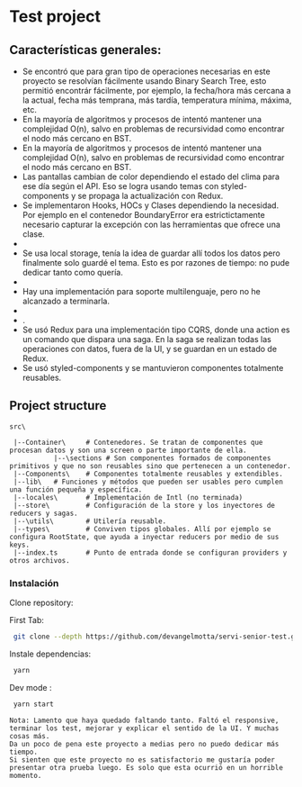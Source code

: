

# Test project


<h2>Características generales:</h2>
<ul>
    <li>
    Se encontró que para gran tipo de operaciones necesarias en este proyecto se resolvían fácilmente usando Binary Search Tree,
    esto permitió encontrár fácilmente, por ejemplo, la fecha/hora más cercana a la actual, fecha más temprana, más tardía, temperatura mínima, máxima, etc.
  </li>
  <li>
    En la mayoría de algoritmos y procesos de intentó mantener una complejidad O(n), salvo en problemas de recursividad como encontrar el nodo más cercano en BST.
  </li>
  <li>
    En la mayoría de algoritmos y procesos de intentó mantener una complejidad O(n), salvo en problemas de recursividad como encontrar el nodo más cercano en BST.
  </li>
  <li>
    Las pantallas cambian de color dependiendo el estado del clima para ese día según el API. Eso se logra usando temas con styled-components y se propaga la actualización con Redux.
  </li>
  <li>
    Se implementaron Hooks, HOCs y Clases dependiendo la necesidad. Por ejemplo en el contenedor BoundaryError era estrictictamente necesario capturar la excepción con las herramientas que ofrece una clase.
  <li>
  <li>
    Se usa local storage, tenía la idea de guardar allí todos los datos pero finalmente solo guardé el tema. Esto es por razones de tiempo: no pude dedicar tanto como quería.
  <li>
  <li>
    Hay una implementación para soporte multilenguaje, pero no he alcanzado a terminarla.
  <li>
  <li>
    .
  <li>
    Se usó Redux para una implementación tipo CQRS, donde una action es un comando que dispara una saga. 
    En la saga se realizan todas las operaciones con datos, fuera de la UI, y se guardan en un estado de Redux.
  </li>
  <li>
    Se usó styled-components y se mantuvieron componentes totalmente reusables.
  </li>
</ul>




## Project structure


```
src\

 |--Container\     # Contenedores. Se tratan de componentes que procesan datos y son una screen o parte importante de ella.
           |--\sections # Son componentes formados de componentes primitivos y que no son reusables sino que pertenecen a un contenedor.
 |--Components\    # Componentes totalmente reusables y extendibles.
 |--lib\   # Funciones y métodos que pueden ser usables pero cumplen una función pequeña y específica.
 |--locales\       # Implementación de Intl (no terminada)
 |--store\         # Configuración de la store y los inyectores de reducers y sagas.
 |--\utils\        # Utilería reusable.
 |--types\         # Conviven tipos globales. Allí por ejemplo se configura RootState, que ayuda a inyectar reducers por medio de sus keys.
 |--index.ts       # Punto de entrada donde se configuran providers y otros archivos.
```

### Instalación


Clone repository:

First Tab:
```sh
 git clone --depth https://github.com/devangelmotta/servi-senior-test.git <FRIENDLY_NAME>
```
Instale dependencias: 
```sh
 yarn
```

Dev mode :
```sh
 yarn start 
```

```
Nota: Lamento que haya quedado faltando tanto. Faltó el responsive, terminar los test, mejorar y explicar el sentido de la UI. Y muchas cosas más.
Da un poco de pena este proyecto a medias pero no puedo dedicar más tiempo.
Si sienten que este proyecto no es satisfactorio me gustaría poder presentar otra prueba luego. Es solo que esta ocurrió en un horrible momento.
```
